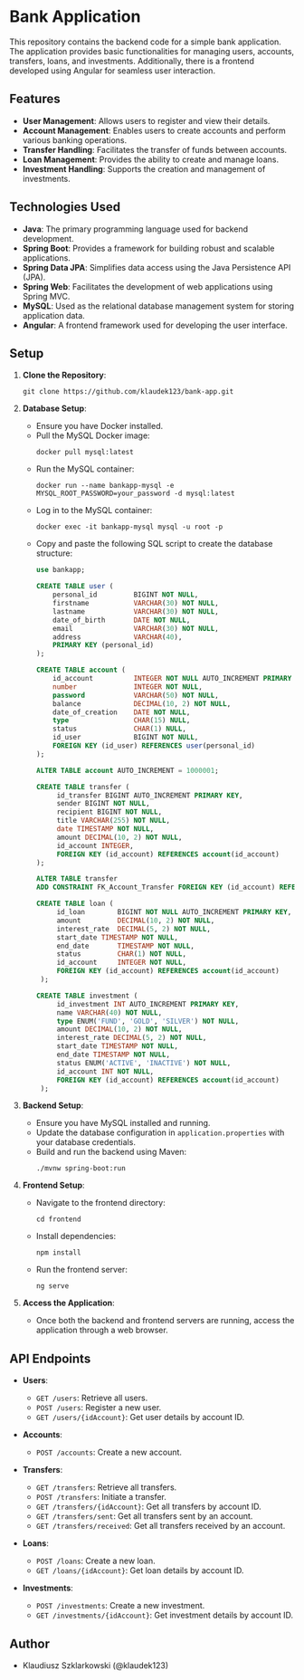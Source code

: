 # Bank Application

This repository contains the backend code for a simple bank application. The application provides basic functionalities for managing users, accounts, transfers, loans, and investments. Additionally, there is a frontend developed using Angular for seamless user interaction.

## Features

- **User Management**: Allows users to register and view their details.
- **Account Management**: Enables users to create accounts and perform various banking operations.
- **Transfer Handling**: Facilitates the transfer of funds between accounts.
- **Loan Management**: Provides the ability to create and manage loans.
- **Investment Handling**: Supports the creation and management of investments.

## Technologies Used

- **Java**: The primary programming language used for backend development.
- **Spring Boot**: Provides a framework for building robust and scalable applications.
- **Spring Data JPA**: Simplifies data access using the Java Persistence API (JPA).
- **Spring Web**: Facilitates the development of web applications using Spring MVC.
- **MySQL**: Used as the relational database management system for storing application data.
- **Angular**: A frontend framework used for developing the user interface.

## Setup

1. **Clone the Repository**: 
   ```
   git clone https://github.com/klaudek123/bank-app.git
   ```

2. **Database Setup**:
   - Ensure you have Docker installed.
   - Pull the MySQL Docker image:
     ```
     docker pull mysql:latest
     ```
   - Run the MySQL container:
     ```
     docker run --name bankapp-mysql -e MYSQL_ROOT_PASSWORD=your_password -d mysql:latest
     ```
   - Log in to the MySQL container:
     ```
     docker exec -it bankapp-mysql mysql -u root -p
     ```
   - Copy and paste the following SQL script to create the database structure:
     ```sql
     use bankapp;
   
     CREATE TABLE user (
         personal_id         BIGINT NOT NULL,
         firstname           VARCHAR(30) NOT NULL,
         lastname            VARCHAR(30) NOT NULL,
         date_of_birth       DATE NOT NULL,
         email               VARCHAR(30) NOT NULL,
         address             VARCHAR(40),
         PRIMARY KEY (personal_id)
     );
   
     CREATE TABLE account (
         id_account          INTEGER NOT NULL AUTO_INCREMENT PRIMARY KEY,
         number              INTEGER NOT NULL,
         password            VARCHAR(50) NOT NULL,
         balance             DECIMAL(10, 2) NOT NULL,
         date_of_creation    DATE NOT NULL,
         type                CHAR(15) NULL,
         status              CHAR(1) NULL,
         id_user             BIGINT NOT NULL,
         FOREIGN KEY (id_user) REFERENCES user(personal_id)
     );
     
     ALTER TABLE account AUTO_INCREMENT = 1000001;
   
     CREATE TABLE transfer (
          id_transfer BIGINT AUTO_INCREMENT PRIMARY KEY,
          sender BIGINT NOT NULL,
          recipient BIGINT NOT NULL,
          title VARCHAR(255) NOT NULL,
          date TIMESTAMP NOT NULL,
          amount DECIMAL(10, 2) NOT NULL,
          id_account INTEGER,
          FOREIGN KEY (id_account) REFERENCES account(id_account)
     );
     
     ALTER TABLE transfer
     ADD CONSTRAINT FK_Account_Transfer FOREIGN KEY (id_account) REFERENCES account(id_account);

     CREATE TABLE loan (
          id_loan        BIGINT NOT NULL AUTO_INCREMENT PRIMARY KEY,
          amount         DECIMAL(10, 2) NOT NULL,
          interest_rate  DECIMAL(5, 2) NOT NULL,
          start_date TIMESTAMP NOT NULL,
          end_date       TIMESTAMP NOT NULL,
          status         CHAR(1) NOT NULL,
          id_account     INTEGER NOT NULL,
          FOREIGN KEY (id_account) REFERENCES account(id_account)
      );

     CREATE TABLE investment (
          id_investment INT AUTO_INCREMENT PRIMARY KEY,
          name VARCHAR(40) NOT NULL,
          type ENUM('FUND', 'GOLD', 'SILVER') NOT NULL,
          amount DECIMAL(10, 2) NOT NULL,
          interest_rate DECIMAL(5, 2) NOT NULL,
          start_date TIMESTAMP NOT NULL,
          end_date TIMESTAMP NOT NULL,
          status ENUM('ACTIVE', 'INACTIVE') NOT NULL,
          id_account INT NOT NULL,
          FOREIGN KEY (id_account) REFERENCES account(id_account)
      );
     
     ```

3. **Backend Setup**:
   - Ensure you have MySQL installed and running.
   - Update the database configuration in `application.properties` with your database credentials.
   - Build and run the backend using Maven:
     ```
     ./mvnw spring-boot:run
     ```

4. **Frontend Setup**:
   - Navigate to the frontend directory:
     ```
     cd frontend
     ```
   - Install dependencies:
     ```
     npm install
     ```
   - Run the frontend server:
     ```
     ng serve
     ```

5. **Access the Application**:
   - Once both the backend and frontend servers are running, access the application through a web browser.

## API Endpoints

- **Users**:
  - `GET /users`: Retrieve all users.
  - `POST /users`: Register a new user.
  - `GET /users/{idAccount}`: Get user details by account ID.

- **Accounts**:
  - `POST /accounts`: Create a new account.

- **Transfers**:
  - `GET /transfers`: Retrieve all transfers.
  - `POST /transfers`: Initiate a transfer.
  - `GET /transfers/{idAccount}`: Get all transfers by account ID.
  - `GET /transfers/sent`: Get all transfers sent by an account.
  - `GET /transfers/received`: Get all transfers received by an account.

- **Loans**:
  - `POST /loans`: Create a new loan.
  - `GET /loans/{idAccount}`: Get loan details by account ID.

- **Investments**:
  - `POST /investments`: Create a new investment.
  - `GET /investments/{idAccount}`: Get investment details by account ID.

 ## Author
 - Klaudiusz Szklarkowski (@klaudek123)
